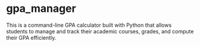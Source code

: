 # gpa_manager
This is a command-line GPA calculator built with Python that allows students to manage and track their academic courses, grades, and compute their GPA efficiently.
